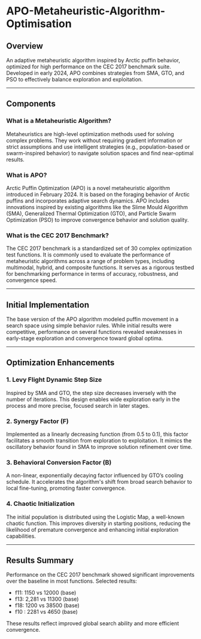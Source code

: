 # APO-Metaheuristic-Algorithm-Optimisation

## Overview
An adaptive metaheuristic algorithm inspired by Arctic puffin behavior, optimized for high performance on the CEC 2017 benchmark suite. Developed in early 2024, APO combines strategies from SMA, GTO, and PSO to effectively balance exploration and exploitation.

---

## Components

### What is a Metaheuristic Algorithm?
Metaheuristics are high-level optimization methods used for solving complex problems. They work without requiring gradient information or strict assumptions and use intelligent strategies (e.g., population-based or swarm-inspired behavior) to navigate solution spaces and find near-optimal results.

### What is APO?
Arctic Puffin Optimization (APO) is a novel metaheuristic algorithm introduced in February 2024. It is based on the foraging behavior of Arctic puffins and incorporates adaptive search dynamics. APO includes innovations inspired by existing algorithms like the Slime Mould Algorithm (SMA), Generalized Thermal Optimization (GTO), and Particle Swarm Optimization (PSO) to improve convergence behavior and solution quality.

### What is the CEC 2017 Benchmark?
The CEC 2017 benchmark is a standardized set of 30 complex optimization test functions. It is commonly used to evaluate the performance of metaheuristic algorithms across a range of problem types, including multimodal, hybrid, and composite functions. It serves as a rigorous testbed for benchmarking performance in terms of accuracy, robustness, and convergence speed.

---

## Initial Implementation
The base version of the APO algorithm modeled puffin movement in a search space using simple behavior rules. While initial results were competitive, performance on several functions revealed weaknesses in early-stage exploration and convergence toward global optima.

---

## Optimization Enhancements

### 1. Levy Flight Dynamic Step Size
Inspired by SMA and GTO, the step size decreases inversely with the number of iterations. This design enables wide exploration early in the process and more precise, focused search in later stages.

### 2. Synergy Factor (F)
Implemented as a linearly decreasing function (from 0.5 to 0.1), this factor facilitates a smooth transition from exploration to exploitation. It mimics the oscillatory behavior found in SMA to improve solution refinement over time.

### 3. Behavioral Conversion Factor (B)
A non-linear, exponentially decaying factor influenced by GTO’s cooling schedule. It accelerates the algorithm's shift from broad search behavior to local fine-tuning, promoting faster convergence.

### 4. Chaotic Initialization
The initial population is distributed using the Logistic Map, a well-known chaotic function. This improves diversity in starting positions, reducing the likelihood of premature convergence and enhancing initial exploration capabilities.

---

## Results Summary

Performance on the CEC 2017 benchmark showed significant improvements over the baseline in most functions. Selected results:

- f11: 1150 vs 12000 (base)
- f13: 2,281 vs 11300 (base)
- f18: 1200 vs 38500 (base)
- f10 : 2281 vs 4650 (base)

These results reflect improved global search ability and more efficient convergence.

